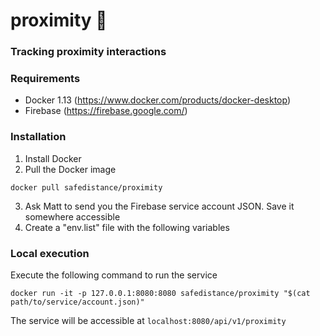 # proximity 👥
### Tracking proximity interactions

### Requirements
- Docker 1.13 (https://www.docker.com/products/docker-desktop)
- Firebase (https://firebase.google.com/)
### Installation
1. Install Docker
2. Pull the Docker image
```
docker pull safedistance/proximity
```
3. Ask Matt to send you the Firebase service account JSON. Save it somewhere accessible
4. Create a "env.list" file with the following variables
### Local execution
Execute the following command to run the service
```
docker run -it -p 127.0.0.1:8080:8080 safedistance/proximity "$(cat path/to/service/account.json)"
```
The service will be accessible at ```localhost:8080/api/v1/proximity```

